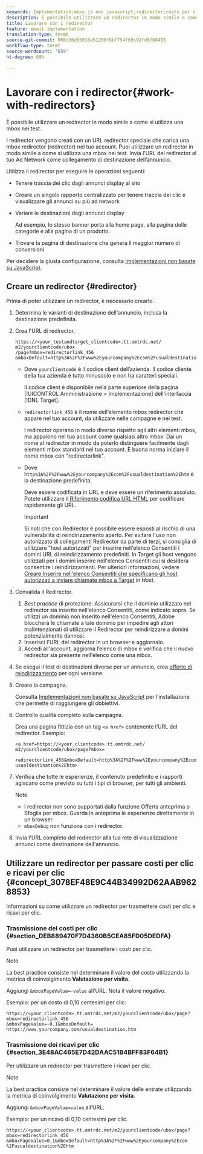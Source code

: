 ```yaml
---
keywords: Implementation;mbox.js non javascript;redirector;costs per click;revenue per click
description: È possibile utilizzare un redirector in modo simile a come si utilizza una mbox nei test.
title: Lavorare con i redirector
feature: email implementation
translation-type: tm+mt
source-git-commit: 968d36d65016e51290f6bf754f69c91fd8f68405
workflow-type: tm+mt
source-wordcount: '659'
ht-degree: 69%

---
```



# Lavorare con i redirector{#work-with-redirectors}

È possibile utilizzare un redirector in modo simile a come si utilizza una mbox nei test.

I redirector vengono creati con un URL redirector speciale che carica una mbox redirector (redirector) nel tuo account. Puoi utilizzare un redirector in modo simile a come si utilizza una mbox nei test. Invia l’URL del redirector al tuo Ad Network come collegamento di destinazione dell’annuncio.

Utilizza il redirector per eseguire le operazioni seguenti:

* Tenere traccia dei clic dagli annunci display al sito
* Creare un singolo rapporto centralizzato per tenere traccia dei clic e visualizzare gli annunci su più ad network
* Variare le destinazioni degli annunci display

   Ad esempio, lo stesso banner porta alla home page, alla pagina delle categorie e alla pagina di un prodotto.

* Trovare la pagina di destinazione che genera il maggior numero di conversioni

Per decidere la giusta configurazione, consulta [Implementazioni non basate su JavaScript](/help/c-implementing-target/c-non-javascript-based-implementation/non-javascript-based-implementation.md#concept_4799C58B081A43F6B3B8CC25A8D5D7C4).

## Creare un redirector {#redirector}

Prima di poter utilizzare un redirector, è necessario crearlo.

1. Determina le varianti di destinazione dell&#39;annuncio, inclusa la destinazione predefinita.
1. Crea l&#39;URL di redirector.

   ```
   https://<your_testandtarget_clientcode>.tt.omtrdc.net/​m2/yourclientcode/ubox
   /​page?mbox=redirectorlink_456
   &mboxDefault=http%3A%2F%2Fwww%2Eyourcompany%2Ecom%2Fusualdestination%2Ehtm
   ```

   * Dove `yourclientcode` è il codice client dell’azienda. Il codice cliente della tua azienda è tutto minuscolo e non ha caratteri speciali.

      Il codice client è disponibile nella parte superiore della pagina [!UICONTROL Amministrazione > Implementazione] dell&#39;interfaccia [!DNL Target].

   * `redirectorlink_456` è il nome dell’elemento mbox redirector che appare nel tuo account, da utilizzare nelle campagne e nei test.

      I redirector operano in modo diverso rispetto agli altri elementi mbox, ma appaiono nel tuo account come qualsiasi altro mbox. Dai un nome al redirector in modo da poterlo distinguere facilmente dagli elementi mbox standard nel tuo account.  È buona norma iniziare il nome mbox con &quot;redirectorlink&quot;.

   * Dove `http%3A%2F%2Fwww%2Eyourcompany%2Ecom%2Fusualdestination%2Ehtm` è la destinazione predefinita.

      Deve essere codificata in URL e deve essere un riferimento assoluto. Potete utilizzare il [Riferimento codifica URL HTML](https://www.w3schools.com/tags/ref_urlencode.asp) per codificare rapidamente gli URL.

      >[!IMPORTANT]
      >
      >Si noti che con Redirector è possibile essere esposti al rischio di una vulnerabilità di reindirizzamento aperto. Per evitare l&#39;uso non autorizzato di collegamenti Redirector da parte di terzi, si consiglia di utilizzare &quot;host autorizzati&quot; per  inserire nell&#39;elenco Consentiti i domini URL di reindirizzamento predefiniti. In Target gli host vengono utilizzati per  i domini inserire nell&#39;elenco Consentiti cui si desidera consentire i reindirizzamenti. Per ulteriori informazioni, vedere [Creare Inserire nell&#39;elenco Consentiti  che specificano gli host autorizzati a inviare chiamate mbox a Target](/help/administrating-target/hosts.md#allowlist) in *Host*.

1. Convalida il Redirector.
   1. *Best practice* di protezione: Assicurarsi che il dominio utilizzato nel redirector sia inserito nell&#39;elenco Consentiti, come indicato sopra. Se utilizzi un dominio non inserito nell&#39;elenco Consentiti,  Adobe bloccherà le chiamate a tale dominio per impedire agli attori malintenzionati di utilizzare il Redirector per reindirizzare a domini potenzialmente dannosi.
   1. Inserisci l&#39;URL del redirector in un browser e aggiornalo.
   1. Accedi all&#39;account, aggiorna l’elenco di mbox e verifica che il nuovo redirector sia presente nell&#39;elenco come una mbox.
1. Se esegui il test di destinazioni diverse per un annuncio, crea [offerte di reindirizzamento](/help/c-experiences/c-visual-experience-composer/redirect-offer.md#task_9578678D42784F5EB9638F8AC8C911FA) per ogni versione.
1. Creare la campagna.

   Consulta [Implementazioni non basate su JavaScript](/help/c-implementing-target/c-non-javascript-based-implementation/non-javascript-based-implementation.md#concept_4799C58B081A43F6B3B8CC25A8D5D7C4) per l’installazione che permette di raggiungere gli obbiettivi.
1. Controllo qualità completo sulla campagna.

   Crea una pagina fittizia con un tag `<a href>` contenente l’URL del redirector. Esempio:

   ```
   <a href=https://<your_clientcode>.tt.omtrdc.net/​m2/yourclientcode/ubox/​page?mbox=
   
   redirectorlink_456&mboxDefault=http%3A%2F%2Fwww%2Eyourcompany%2Ecom%2F​usualdestination%2Ehtm>
   ```

1. Verifica che tutte le esperienze, il contenuto predefinito e i rapporti agiscano come previsto su tutti i tipi di browser, per tutti gli ambienti.

   >[!NOTE]
   >
   >* I redirector non sono supportati dalla funzione Offerta anteprima o Sfoglia per mbox. Guarda in anteprima le esperienze direttamente in un browser.
   >* `mboxDebug` non funziona con i redirector.


1. Invia l&#39;URL completo del redirector alla tua rete di visualizzazione annunci come destinazione dell&#39;annuncio.

## Utilizzare un redirector per passare costi per clic e ricavi per clic {#concept_3078EF48E9C44B34992D62AAB9628853}

Informazioni su come utilizzare un redirector per trasmettere costi per clic e ricavi per clic.

### Trasmissione dei costi per clic {#section_DEB889470F7D4360B5CEA85FD05DEDFA}

Puoi utilizzare un redirector per trasmettere i costi per clic.

>[!NOTE]
>
>La best practice consiste nel determinare il valore del costo utilizzando la metrica di coinvolgimento **Valutazione per visita**.

Aggiungi `&mboxPageValue=-value` all’URL. Nota il valore negativo.

Esempio: per un costo di 0,10 centesimi per clic:

```
https://<your_clientcode>.tt.omtrdc.net/​m2/yourclientcode/ubox/​page?mbox=redirectorlink_456
&mboxPageValue=-0.1&mboxDefault=​https://www.yourcompany.com/usualdestination.htm
```

### Trasmissione dei ricavi per clic {#section_3E48AC465E7D42DAAC51B4BFF83F64B1}

Per utilizzare un redirector per trasmettere i ricavi per clic.

>[!NOTE]
>
>La best practice consiste nel determinare il valore delle entrate utilizzando la metrica di coinvolgimento **Valutazione per visita**.

Aggiungi `&mboxPageValue=value` all’URL.

Esempio: per un ricavo di 0,10 centesimi per clic.

```
https://<​your_clientcode>​​​​.tt​​.omtrdc​.net/​​m2/​yourclientcode/​ubox/​​​page?mbox=redirectorlink_456
&mboxPageValue=0.1​&mbox​Default=​​http%3A%2F%2Fwww%2E​yourcompany%2Ecom​%2Fusualdestination%2Ehtm
```
